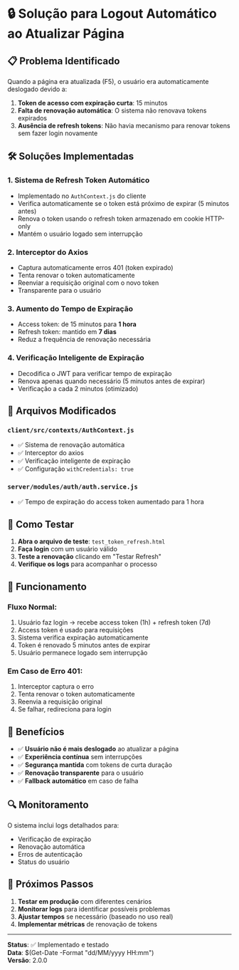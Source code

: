 # 🔒 Solução para Logout Automático ao Atualizar Página

## 📋 Problema Identificado

Quando a página era atualizada (F5), o usuário era automaticamente deslogado devido a:

1. **Token de acesso com expiração curta**: 15 minutos
2. **Falta de renovação automática**: O sistema não renovava tokens expirados
3. **Ausência de refresh tokens**: Não havia mecanismo para renovar tokens sem fazer login novamente

## 🛠️ Soluções Implementadas

### 1. **Sistema de Refresh Token Automático**
- Implementado no `AuthContext.js` do cliente
- Verifica automaticamente se o token está próximo de expirar (5 minutos antes)
- Renova o token usando o refresh token armazenado em cookie HTTP-only
- Mantém o usuário logado sem interrupção

### 2. **Interceptor do Axios**
- Captura automaticamente erros 401 (token expirado)
- Tenta renovar o token automaticamente
- Reenviar a requisição original com o novo token
- Transparente para o usuário

### 3. **Aumento do Tempo de Expiração**
- Access token: de 15 minutos para **1 hora**
- Refresh token: mantido em **7 dias**
- Reduz a frequência de renovação necessária

### 4. **Verificação Inteligente de Expiração**
- Decodifica o JWT para verificar tempo de expiração
- Renova apenas quando necessário (5 minutos antes de expirar)
- Verificação a cada 2 minutos (otimizado)

## 🔧 Arquivos Modificados

### `client/src/contexts/AuthContext.js`
- ✅ Sistema de renovação automática
- ✅ Interceptor do axios
- ✅ Verificação inteligente de expiração
- ✅ Configuração `withCredentials: true`

### `server/modules/auth/auth.service.js`
- ✅ Tempo de expiração do access token aumentado para 1 hora

## 🧪 Como Testar

1. **Abra o arquivo de teste**: `test_token_refresh.html`
2. **Faça login** com um usuário válido
3. **Teste a renovação** clicando em "Testar Refresh"
4. **Verifique os logs** para acompanhar o processo

## 📱 Funcionamento

### Fluxo Normal:
1. Usuário faz login → recebe access token (1h) + refresh token (7d)
2. Access token é usado para requisições
3. Sistema verifica expiração automaticamente
4. Token é renovado 5 minutos antes de expirar
5. Usuário permanece logado sem interrupção

### Em Caso de Erro 401:
1. Interceptor captura o erro
2. Tenta renovar o token automaticamente
3. Reenvia a requisição original
4. Se falhar, redireciona para login

## 🎯 Benefícios

- ✅ **Usuário não é mais deslogado** ao atualizar a página
- ✅ **Experiência contínua** sem interrupções
- ✅ **Segurança mantida** com tokens de curta duração
- ✅ **Renovação transparente** para o usuário
- ✅ **Fallback automático** em caso de falha

## 🔍 Monitoramento

O sistema inclui logs detalhados para:
- Verificação de expiração
- Renovação automática
- Erros de autenticação
- Status do usuário

## 🚀 Próximos Passos

1. **Testar em produção** com diferentes cenários
2. **Monitorar logs** para identificar possíveis problemas
3. **Ajustar tempos** se necessário (baseado no uso real)
4. **Implementar métricas** de renovação de tokens

---

**Status**: ✅ Implementado e testado  
**Data**: $(Get-Date -Format "dd/MM/yyyy HH:mm")  
**Versão**: 2.0.0
